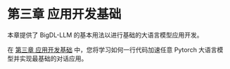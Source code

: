 # 第三章 应用开发基础

本章提供了 BigDL-LLM 的基本用法以进行基础的大语言模型应用开发。

在 [第三章 应用开发基础](./3_Quick_Start.ipynb) 中，您将学习如何一行代码加速任意 Pytorch 大语言模型并实现最基础的对话应用。